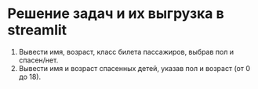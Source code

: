 # Решение задач и их выгрузка в streamlit
1) Вывести имя, возраст, класс билета пассажиров, выбрав пол и спасен/нет.
2) Вывести имя и возраст спасенных детей, указав пол и возраст (от 0 до 18).